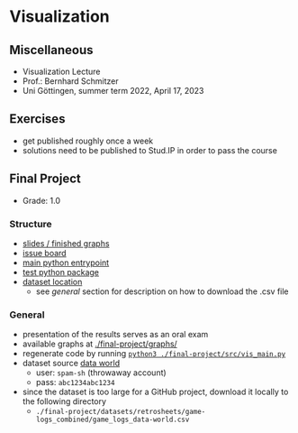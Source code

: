 # Visualization

## Miscellaneous
- Visualization Lecture
- Prof.: Bernhard Schmitzer
- Uni Göttingen, summer term 2022, April 17, 2023

## Exercises
- get published roughly once a week
- solutions need to be published to Stud.IP in order to pass the course

## Final Project
- Grade: 1.0

### Structure
- [slides / finished graphs](./final-project/slides/pdf/ss23_visualization_mlb_manual.pdf)
- [issue board](https://github.com/users/derMacon/projects/4)
- [main python entrypoint](./final-project/src/vis_main.py)
- [test python package](./final-project/test/)
- [dataset location](./final-project/datasets/retrosheets/game-logs_combined/game_logs_data-world.csv)
   - see *general* section for description on how to download the .csv file

### General
- presentation of the results serves as an oral exam
- available graphs at [./final-project/graphs/](./final-project/graphs/)
- regenerate code by running [`python3 ./final-project/src/vis_main.py`](./final-project/src/vis_main.py)
- dataset source [data world](https://data.world/dataquest/mlb-game-logs)
  - user: `spam-sh` (throwaway account)
  - pass: `abc1234abc1234`
- since the dataset is too large for a GitHub project, download it locally to the following directory
  - `./final-project/datasets/retrosheets/game-logs_combined/game_logs_data-world.csv`
